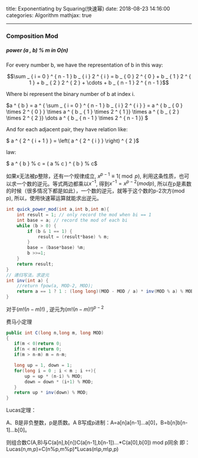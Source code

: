 title: Exponentiating by Squaring(快速幂)
date: 2018-08-23 14:16:00
categories: Algorithm
mathjax: true

---



###  Composition Mod

##### power (a , b) % m in O(n)

For every number b, we have the representation of b in this way: 

$$\sum _ { i = 0 } ^ { n - 1 } b _ { i } 2 ^ { i } = b _ { 0 } 2 ^ { 0 } + b _ { 1 } 2 ^ { 1 } + b _ { 2 } 2 ^ { 2 } + \cdots + b _ { n - 1 } 2 ^ { n - 1 }$$

Where bi represent the binary number of b at index i. 

$a ^ { b } = a ^ { \sum _ { i = 0 } ^ { n - 1 } b _ { i } 2 ^ { i } } = a ^ { b _ { 0 } \times 2 ^ { 0 } } \times a ^ { b _ { 1 } \times 2 ^ { 1 }}  \times a ^ { b _ { 2 } \times 2 ^ { 2 }}  \dots a ^ { b _ { n - 1 } \times 2 ^ { n - 1 }} $  

And for each adjacent pair, they have relation like:

$ a ^ { 2 ^ { i + 1 } } = \left( a ^ { 2 ^ { i } } \right) ^ { 2 }$ 

law:

$ a ^ { b } \% c = ( a \% c ) ^ { b } \% c$ 

如果x无法被p整除，还有一个规律成立, $x ^ { p - 1 } \equiv 1 ( \bmod p )$, 利用这条性质，也可以求一个数的逆元。等式两边都乘以$x ^ {-1}$, 得到$x ^ {-1} =x ^ {p−2} (mod p)$, 所以在p是素数的时候（很多情况下都是如此），一个数的逆元，就等于这个数的p-2次方(mod p), 所以，使用快速幂运算就能求出逆元。 

```java
int quick_power_mod(int a,int b,int m){ 
	int result = 1; // only record the mod when bi == 1
	int base = a; // record the mod of each bi
	while (b > 0) { 
		if (b & 1 == 1) {
        	result = (result*base) % m; 
        } 
        base = (base*base) %m; 
        b >>=1; 
    } 
    return result; 
}
// 递归写法，求逆元
int inv(int a) {  
    //return fpow(a, MOD-2, MOD);  
    return a == 1 ? 1 : (long long)(MOD - MOD / a) * inv(MOD % a) % MOD;  
}
```

对于$( m ! ( n - m ) ! )$ , 逆元为$(m!(n-m)!) ^ {p-2}$  

费马小定理

 ```java
public int C(long n,long m, long MOD)  
{  
    if(m < 0)return 0;  
    if(n < m)return 0;  
    if(m > n-m) m = n-m;  

    long up = 1, down = 1;  
    for(long i = 0 ; i < m ; i ++){  
        up = up * (n-i) % MOD;  
        down = down * (i+1) % MOD;  
    }  
    return up * inv(down) % MOD;  
}

 ```

Lucas定理：

A、B是非负整数，p是质数。A B写成p进制：A=a[n]a[n-1]…a[0]，B=b[n]b[n-1]…b[0]。   

则组合数C(A,B)与C(a[n],b[n])C(a[n-1],b[n-1])…*C(a[0],b[0]) mod p同余   即：Lucas(n,m,p)=C(n%p,m%p)\*Lucas(n\p,m\p,p) 
